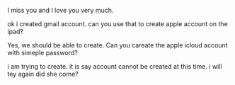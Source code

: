 I miss  you and I love you very much.

ok i created gmail account. can you use that to create apple account on the ipad? 

Yes, we should be able to create. Can you careate the apple icloud account with simeple password?

i am trying to create. 
it is say account cannot be created at this time. i will tey again 
did she come?
